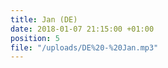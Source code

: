 ```yaml
---
title: Jan (DE)
date: 2018-01-07 21:15:00 +01:00
position: 5
file: "/uploads/DE%20-%20Jan.mp3"
---
```


